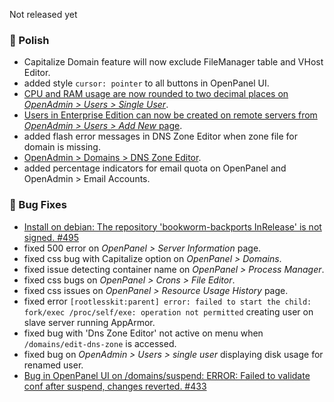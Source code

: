 Not released yet

### 💅 Polish
- Capitalize Domain feature will now exclude FileManager table and VHost Editor.
- added style `cursor: pointer` to all buttons in OpenPanel UI.
- [CPU and RAM usage are now rounded to two decimal places on *OpenAdmin > Users > Single User*](https://i.postimg.cc/Hsynwt74/2025-05-28-13-06.png).
- [Users in Enterprise Edition can now be created on remote servers from *OpenAdmin > Users > Add New* page](https://i.postimg.cc/Dwp6Zy6m/2025-05-28-17-19.png).
- added flash error messages in DNS Zone Editor when zone file for domain is missing.
- [OpenAdmin > Domains > DNS Zone Editor](https://i.postimg.cc/CwNWBppg/2025-05-29-14-02.png).
- added percentage indicators for email quota on OpenPanel and OpenAdmin > Email Accounts.

### 🐛 Bug Fixes
- [Install on debian: The repository 'bookworm-backports InRelease' is not signed. #495](https://github.com/stefanpejcic/OpenPanel/issues/495)
- fixed 500 error on *OpenPanel > Server Information* page.
- fixed css bug with Capitalize option on *OpenPanel > Domains*.
- fixed issue detecting container name on *OpenPanel > Process Manager*.
- fixed css bugs on *OpenPanel > Crons > File Editor*.
- fixed css issues on *OpenPanel > Resource Usage History* page.
- fixed error `[rootlesskit:parent] error: failed to start the child: fork/exec /proc/self/exe: operation not permitted` creating user on slave server running AppArmor.
- fixed bug with 'Dns Zone Editor' not active on menu when `/domains/edit-dns-zone` is accessed.
- fixed bug on *OpenAdmin > Users > single user* displaying disk usage for renamed user.
- [Bug in OpenPanel UI on /domains/suspend: ERROR: Failed to validate conf after suspend, changes reverted. #433](https://github.com/stefanpejcic/OpenPanel/issues/433)
